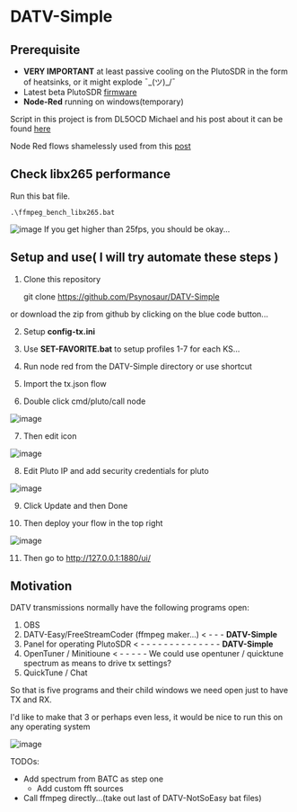 # DATV-Simple

## Prerequisite 
- **VERY IMPORTANT** at least passive cooling on the PlutoSDR in the form of heatsinks, or it might explode ¯\_(ツ)_/¯
- Latest beta PlutoSDR [firmware](https://github.com/F5OEO/pluto-ori-ps/wiki)
- **Node-Red** running on windows(temporary)   
  
Script in this project is from DL5OCD Michael and his post about it can be found [here](https://groups.io/g/plutodvb/message/257)

Node Red flows shamelessly used from this [post](https://www.pg540.org/wiki/index.php/RFE_for_PlutoDVB2)

## Check libx265 performance 

 Run this bat file.

    .\ffmpeg_bench_libx265.bat

 ![image](https://github.com/Psynosaur/DATV-Simple/assets/26934113/5d4a27f6-fa75-4bc7-b946-618829cf75c0)
If you get higher than 25fps, you should be okay... 

## Setup and use( I will try automate these steps )
1. Clone this repository

    git clone https://github.com/Psynosaur/DATV-Simple

or download the zip from github by clicking on the blue code button...

2. Setup **config-tx.ini**

3. Use **SET-FAVORITE.bat** to setup profiles 1-7 for each KS...
   
4. Run node red from the DATV-Simple directory or use shortcut

5. Import the tx.json flow

6. Double click cmd/pluto/call node
   
  ![image](https://github.com/Psynosaur/DATV-Simple/assets/26934113/c32933b6-1838-48d5-8182-bd6832556803)

7. Then edit icon

  ![image](https://github.com/Psynosaur/DATV-Simple/assets/26934113/cd31b629-09ff-4953-bc29-701b3e03edca)

8. Edit Pluto IP and add security credentials for pluto
  
  ![image](https://github.com/Psynosaur/DATV-Simple/assets/26934113/7963e16d-c3f1-4a77-b6c8-0c38bd4179fd)

9. Click Update and then Done

10. Then deploy your flow in the top right

  ![image](https://github.com/Psynosaur/DATV-Simple/assets/26934113/7cbd2d17-d3d2-45e6-a55d-3872cbf019d9)

11. Then go to http://127.0.0.1:1880/ui/

## Motivation
DATV transmissions normally have the following programs open:
 1. OBS
 2. DATV-Easy/FreeStreamCoder (ffmpeg maker...) < - - - **DATV-Simple**
 3. Panel for operating PlutoSDR  < - - - - - - - - - - - - - - **DATV-Simple**                
 4. OpenTuner / Minitioune < - - - - - We could use opentuner / quicktune spectrum as means to drive tx settings?
 5. QuickTune / Chat

So that is five programs and their child windows we need open just to have TX and RX.

I'd like to make that 3 or perhaps even less, it would be nice to run this on any operating system

![image](https://github.com/Psynosaur/DATV-Simple/assets/26934113/d1248e22-9db0-48a0-bdf9-719808fb71a4)

TODOs:
 - Add spectrum from BATC as step one
   - Add custom fft sources 
 - Call ffmpeg directly...(take out last of DATV-NotSoEasy bat files)
